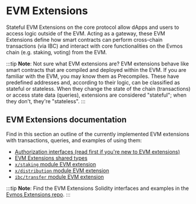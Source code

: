 # EVM Extensions

Stateful EVM Extensions on the core protocol allow dApps and users to access logic outside of the EVM.
Acting as a gateway, these EVM Extensions define how smart contracts can perform cross-chain transactions
(via IBC) and interact with core functionalities on the Evmos chain (e.g. staking, voting) from the EVM.

:::tip
**Note**: Not sure what EVM extensions are?
EVM extensions behave like smart contracts that are compiled and deployed within the EVM.
If you are familiar with the EVM, you may know them as Precompiles.
These have predefined addresses and, according to their logic, can be classified as stateful or stateless.
When they change the state of the chain (transactions)
or access state data (queries), extensions are considered "stateful";
when they don't, they're "stateless".
:::

## EVM Extensions documentation

Find in this section an outline of the currently implemented EVM extensions with transactions,
queries, and examples of using them:

- [Authorization interfaces (read first if you're new to EVM extensions)](./authorization.md)
- [EVM Extensions shared types](./types.md)
- [`x/staking` module EVM extension](./staking.md)
- [`x/distribution` module EVM extension](./distribution.md)
- [`ibc/transfer` module EVM extension](./ibc-transfer.md)

:::tip
**Note**: Find the EVM Extensions Solidity interfaces and examples in the [Evmos Extensions repo](https://github.com/evmos/extensions).
:::
